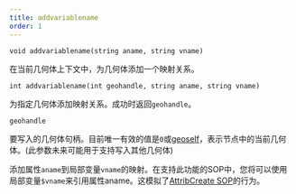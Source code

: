 ```yaml
---
title: addvariablename
order: 1
---
```


`void addvariablename(string aname, string vname)`

在当前几何体上下文中，为几何体添加一个映射关系。

`int addvariablename(int geohandle, string aname, string vname)`

为指定几何体添加映射关系。成功时返回`geohandle`。

`geohandle`

要写入的几何体句柄。目前唯一有效的值是`0`或[geoself](geoself.html "返回当前几何体的句柄")，表示节点中的当前几何体。(此参数未来可能用于支持写入其他几何体)

添加属性`aname`到局部变量`vname`的映射。在支持此功能的SOP中，您将可以使用局部变量`$vname`来引用属性aname。这模拟了[AttribCreate SOP](../../nodes/sop/attribcreate.html "添加或编辑用户定义属性")的行为。
